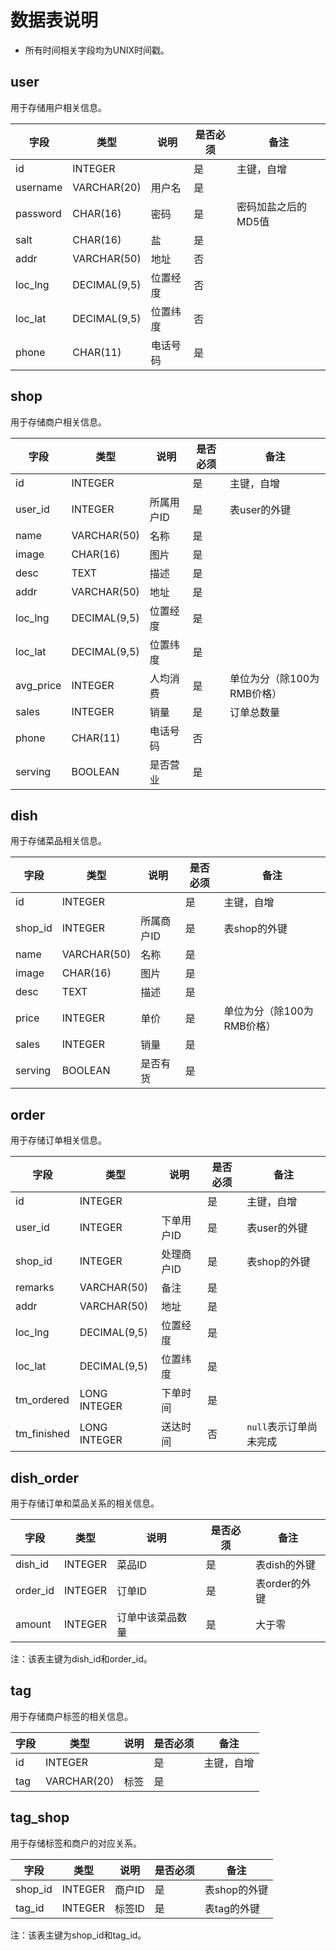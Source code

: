# 数据表说明

- 所有时间相关字段均为UNIX时间戳。

## user

用于存储用户相关信息。

| 字段     | 类型         | 说明     | 是否必须 | 备注                |
| -------- | ------------ | -------- | -------- | ------------------- |
| id       | INTEGER      |          | 是       | 主键，自增          |
| username | VARCHAR(20)  | 用户名   | 是       |                     |
| password | CHAR(16)     | 密码     | 是       | 密码加盐之后的MD5值 |
| salt     | CHAR(16)     | 盐       | 是       |                     |
| addr     | VARCHAR(50)  | 地址     | 否       |                     |
| loc_lng  | DECIMAL(9,5) | 位置经度 | 否       |                     |
| loc_lat  | DECIMAL(9,5) | 位置纬度 | 否       |                     |
| phone    | CHAR(11)     | 电话号码 | 是       |                     |

## shop

用于存储商户相关信息。

| 字段      | 类型         | 说明       | 是否必须 | 备注                       |
| --------- | ------------ | ---------- | -------- | -------------------------- |
| id        | INTEGER      |            | 是       | 主键，自增                 |
| user_id   | INTEGER      | 所属用户ID | 是       | 表user的外键               |
| name      | VARCHAR(50)  | 名称       | 是       |                            |
| image     | CHAR(16)     | 图片       | 是       |                            |
| desc      | TEXT         | 描述       | 是       |                            |
| addr      | VARCHAR(50)  | 地址       | 是       |                            |
| loc_lng   | DECIMAL(9,5) | 位置经度   | 是       |                            |
| loc_lat   | DECIMAL(9,5) | 位置纬度   | 是       |                            |
| avg_price | INTEGER      | 人均消费   | 是       | 单位为分（除100为RMB价格） |
| sales     | INTEGER      | 销量       | 是       | 订单总数量                 |
| phone     | CHAR(11)     | 电话号码   | 否       |                            |
| serving   | BOOLEAN      | 是否营业   | 是       |                            |

## dish

用于存储菜品相关信息。

| 字段    | 类型        | 说明       | 是否必须 | 备注                       |
| ------- | ----------- | ---------- | -------- | -------------------------- |
| id      | INTEGER     |            | 是       | 主键，自增                 |
| shop_id | INTEGER     | 所属商户ID | 是       | 表shop的外键               |
| name    | VARCHAR(50) | 名称       | 是       |                            |
| image   | CHAR(16)    | 图片       | 是       |                            |
| desc    | TEXT        | 描述       | 是       |                            |
| price   | INTEGER     | 单价       | 是       | 单位为分（除100为RMB价格） |
| sales   | INTEGER     | 销量       | 是       |                            |
| serving | BOOLEAN     | 是否有货   | 是       |                            |

## order

用于存储订单相关信息。

| 字段        | 类型         | 说明       | 是否必须 | 备注                   |
| ----------- | ------------ | ---------- | -------- | ---------------------- |
| id          | INTEGER      |            | 是       | 主键，自增             |
| user_id     | INTEGER      | 下单用户ID | 是       | 表user的外键           |
| shop_id     | INTEGER      | 处理商户ID | 是       | 表shop的外键           |
| remarks     | VARCHAR(50)  | 备注       | 是       |                        |
| addr        | VARCHAR(50)  | 地址       | 是       |                        |
| loc_lng     | DECIMAL(9,5) | 位置经度   | 是       |                        |
| loc_lat     | DECIMAL(9,5) | 位置纬度   | 是       |                        |
| tm_ordered  | LONG INTEGER | 下单时间   | 是       |                        |
| tm_finished | LONG INTEGER | 送达时间   | 否       | `null`表示订单尚未完成 |

## dish_order

用于存储订单和菜品关系的相关信息。

| 字段     | 类型    | 说明             | 是否必须 | 备注          |
| -------- | ------- | ---------------- | -------- | ------------- |
| dish_id  | INTEGER | 菜品ID           | 是       | 表dish的外键  |
| order_id | INTEGER | 订单ID           | 是       | 表order的外键 |
| amount   | INTEGER | 订单中该菜品数量 | 是       | 大于零        |

注：该表主键为dish_id和order_id。

## tag

用于存储商户标签的相关信息。

| 字段 | 类型        | 说明 | 是否必须 | 备注       |
| ---- | ----------- | ---- | -------- | ---------- |
| id   | INTEGER     |      | 是       | 主键，自增 |
| tag  | VARCHAR(20) | 标签 | 是       |            |

## tag_shop

用于存储标签和商户的对应关系。

| 字段    | 类型    | 说明   | 是否必须 | 备注         |
| ------- | ------- | ------ | -------- | ------------ |
| shop_id | INTEGER | 商户ID | 是       | 表shop的外键 |
| tag_id  | INTEGER | 标签ID | 是       | 表tag的外键  |

注：该表主键为shop_id和tag_id。
